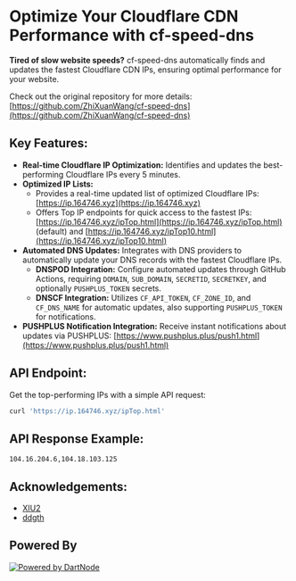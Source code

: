 # Optimize Your Cloudflare CDN Performance with cf-speed-dns

**Tired of slow website speeds?**  cf-speed-dns automatically finds and updates the fastest Cloudflare CDN IPs, ensuring optimal performance for your website.

Check out the original repository for more details: [https://github.com/ZhiXuanWang/cf-speed-dns](https://github.com/ZhiXuanWang/cf-speed-dns)

## Key Features:

*   **Real-time Cloudflare IP Optimization:**  Identifies and updates the best-performing Cloudflare IPs every 5 minutes.
*   **Optimized IP Lists:**
    *   Provides a real-time updated list of optimized Cloudflare IPs: [https://ip.164746.xyz](https://ip.164746.xyz)
    *   Offers Top IP endpoints for quick access to the fastest IPs: [https://ip.164746.xyz/ipTop.html](https://ip.164746.xyz/ipTop.html) (default) and [https://ip.164746.xyz/ipTop10.html](https://ip.164746.xyz/ipTop10.html)
*   **Automated DNS Updates:** Integrates with DNS providers to automatically update your DNS records with the fastest Cloudflare IPs.
    *   **DNSPOD Integration:** Configure automated updates through GitHub Actions, requiring `DOMAIN`, `SUB_DOMAIN`, `SECRETID`, `SECRETKEY`, and optionally `PUSHPLUS_TOKEN` secrets.
    *   **DNSCF Integration:**  Utilizes `CF_API_TOKEN`, `CF_ZONE_ID`, and `CF_DNS_NAME` for automatic updates, also supporting `PUSHPLUS_TOKEN` for notifications.
*   **PUSHPLUS Notification Integration:**  Receive instant notifications about updates via PUSHPLUS:  [https://www.pushplus.plus/push1.html](https://www.pushplus.plus/push1.html)

## API Endpoint:

Get the top-performing IPs with a simple API request:

```bash
curl 'https://ip.164746.xyz/ipTop.html'
```

## API Response Example:

```
104.16.204.6,104.18.103.125
```

## Acknowledgements:

*   [XIU2](https://github.com/XIU2/CloudflareSpeedTest)
*   [ddgth](https://github.com/ddgth/cf2dns)

## Powered By

[![Powered by DartNode](https://dartnode.com/branding/DN-Open-Source-sm.png)](https://dartnode.com "Powered by DartNode - Free VPS for Open Source")